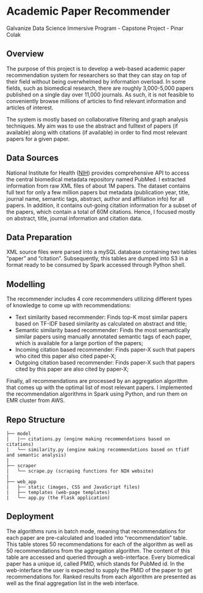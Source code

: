 # Academic Paper Recommender
Galvanize Data Science Immersive Program - Capstone Project - Pinar Colak


## Overview
The purpose of this project is to develop a web-based academic paper
recommendation system for researchers so that they can stay on top of 
their field without being overwhelmed by information overload. In some 
fields, such as biomedical research, there are roughly 3,000-5,000 papers 
published on a single day over 11,000 journals. As such, it is not feasible 
to conveniently browse millions of articles to find relevant information 
and articles of interest. 

The system is mostly based on collaborative filtering and graph analysis 
techniques. My aim was to use the abstract and fulltext of papers (if available) 
along with citations (if available) in order to find most relevant papers for a given paper.

## Data Sources
National Institute for Health ([NIH](http://www.ncbi.nlm.nih.gov/pubmed)) 
provides comprehensive API to access the central biomedical metadata 
repository named PubMed. I extracted information from raw XML files of about 
1M papers. The dataset contains full text for only a few million papers 
but metadata (publication year, title, journal name, semantic tags, abstract, 
author and affiliation info) for all papers. In addition, it contains out-going 
citation information for a subset of the papers, which contain a total of 
60M citations. Hence, I focused mostly on abstract, title, journal 
information and citation data.

## Data Preparation
XML source files were parsed into a mySQL database containing two tables 
“paper” and “citation”. Subsequently, this tables are dumped into S3 in 
a format ready to be consumed by Spark accessed through Python shell.

## Modelling
The recommender includes 4 core recommenders utilizing different types of knowledge to come up with recommendations:
* Text similarity based recommender: Finds top-K most similar papers based on TF-IDF based similarity as calculated on abstract and title;
* Semantic similarity based recommender: Finds the most semantically similar papers using manually annotated semantic tags of each paper, which is available for a large portion of the papers;
* Incoming citation based recommender: Finds paper-X such that papers who cited this paper also cited paper-X;
* Outgoing citation based recommender: Finds paper-X such that papers cited by this paper are also cited by paper-X;

Finally, all recommendations are processed by an aggregation algorithm that comes up with the optimal list of most relevant papers. I implemented the recommendation algorithms in Spark using Python, and run them on EMR cluster from AWS.

## Repo Structure
```
├── model
|   |── citations.py (engine making recommendations based on citations)
|   └── similarity.py (engine making recommendations based on tfidf and semantic analysis)
|
├── scraper
|   └── scrape.py (scraping functions for NIH website)
|
├── web_app
|   ├── static (images, CSS and JavaScript files)
|   ├── templates (web-page templates)
|   └── app.py (the Flask application)
```

## Deployment
The algorithms runs in batch mode, meaning that recommendations for each paper are pre-calculated and loaded into “recommendation” table. This table stores 50 recommendations for each of the algorithm as well as 50 recommendations from the aggregation algorithm. The content of this table are accessed and queried through a web-interface. Every biomedical paper has a unique id, called PMID, which stands for PubMed id. In the web-interface the user is expected to supply the PMID of the paper to get recommendations for. Ranked results from each algorithm are presented as well as the final aggregation list in the web interface.

